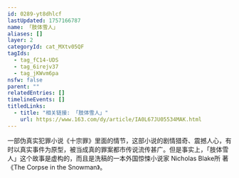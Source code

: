 ```yaml
---
id: 0289-yt8dhlcf
lastUpdated: 1757166787
name: 「肢体雪人」
aliases: []
layer: 2
categoryId: cat_MXtv05QF
tagIds:
  - tag_fC14-UDS
  - tag_6irejv37
  - tag_jKWvm6pa
nsfw: false
parent: ""
relatedEntries: []
timelineEvents: []
titledLinks:
  - title: "相关链接: 「肢体雪人」"
    url: https://www.163.com/dy/article/IA0L67JU05534MAK.html
---
```


一部伪真实犯罪小说《十宗罪》里面的情节，这部小说的剧情猎奇、震撼人心，有时以真实事件为原型，被当成真的罪案都市传说流传甚广。但是事实上，「肢体雪人」这个故事是虚构的，而且是洗稿的一本外国惊悚小说家 Nicholas Blake所 著《The Corpse in the Snowman》。